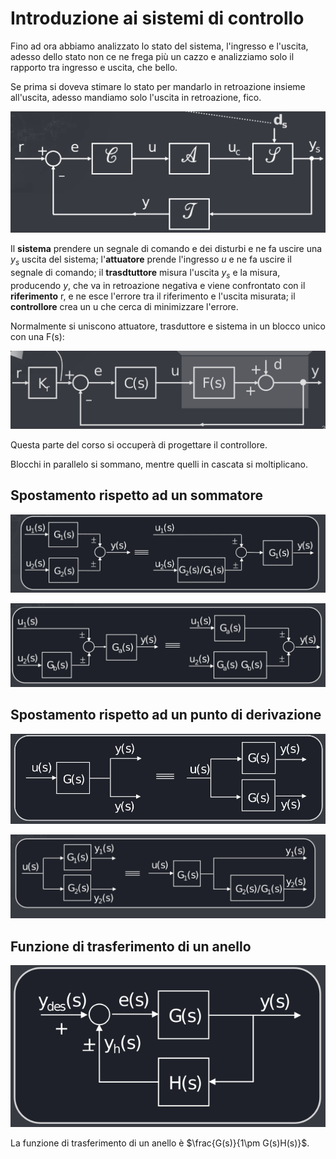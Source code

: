 # Introduzione ai sistemi di controllo
Fino ad ora abbiamo analizzato lo stato del sistema, l'ingresso e l'uscita, adesso dello stato non ce ne frega più un cazzo e analizziamo solo il rapporto tra ingresso e uscita, che bello.

Se prima si doveva stimare lo stato per mandarlo in retroazione insieme all'uscita, adesso mandiamo solo l'uscita in retroazione, fico.

![alt text](../img/lezione_13.md/image.png)

Il **sistema** prendere un segnale di comando e dei disturbi e ne fa uscire una $y_s$ uscita del sistema; l'**attuatore** prende l'ingresso $u$ e ne fa uscire il segnale di comando; il **trasdtuttore** misura l'uscita $y_s$ e la misura, producendo $y$, che va in retroazione negativa e viene confrontato con il **riferimento** r, e ne esce l'errore tra il riferimento e l'uscita misurata; il **controllore** crea un u che cerca di minimizzare l'errore.

Normalmente si uniscono attuatore, trasduttore e sistema in un blocco unico con una F(s):

![alt text](../img/lezione_13.md/image-1.png)

Questa parte del corso si occuperà di progettare il controllore.

Blocchi in parallelo si sommano, mentre quelli in cascata si moltiplicano.

## Spostamento rispetto ad un sommatore
![alt text](../img/lezione_13.md/image-2.png)

![alt text](../img/lezione_13.md/image-4.png)

## Spostamento rispetto ad un punto di derivazione
![alt text](../img/lezione_13.md/image-3.png)

![alt text](../img/lezione_13.md/image-5.png)

## Funzione di trasferimento di un anello
![alt text](../img/lezione_13.md/image-6.png)

La funzione di trasferimento di un anello è $\frac{G(s)}{1\pm G(s)H(s)}$.